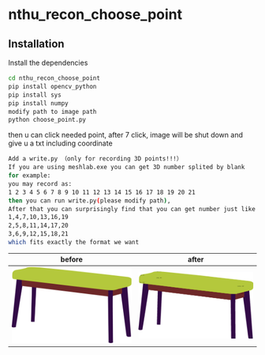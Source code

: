 # nthu_recon_choose_point

## Installation

Install the dependencies 

```sh
cd nthu_recon_choose_point
pip install opencv_python
pip install sys
pip install numpy
modify path to image path
python choose_point.py
```

then u can click needed point, after 7 click, image will be shut down and give u a txt including coordinate

```sh
Add a write.py （only for recording 3D points!!!）
If you are using meshlab.exe you can get 3D number splited by blank
for example:
you may record as:
1 2 3 4 5 6 7 8 9 10 11 12 13 14 15 16 17 18 19 20 21
then you can run write.py(please modify path), 
After that you can surprisingly find that you can get number just like this:
1,4,7,10,13,16,19
2,5,8,11,14,17,20
3,6,9,12,15,18,21
which fits exactly the format we want
```

| before | after |
|--------|-------|
|    ![bench_7.png](https://github.com/kstsunhj/nthu_recon_choose_point/blob/main/bench_7.png)    |    ![bench_7.png](https://github.com/kstsunhj/nthu_recon_choose_point/blob/main/Snipaste_2023-05-18_20-06-29.png)   |

